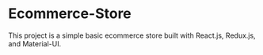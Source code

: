 # Ecommerce-Store
This project is a simple basic ecommerce store built with React.js, Redux.js, and Material-UI.
